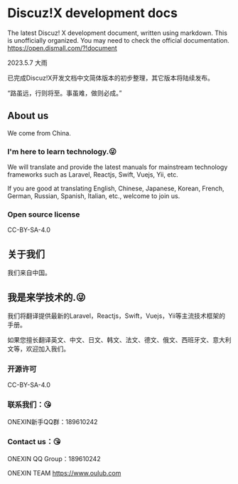 # Discuz!X development docs
The latest Discuz! X development document, written using markdown. This is unofficially organized. 
You may need to check the official documentation. https://open.dismall.com/?!document

2023.5.7 大雨

已完成Discuz!X开发文档中文简体版本的初步整理，其它版本将陆续发布。

“路虽远，行则将至。事虽难，做则必成。”

## About us
We come from China.

### I'm here to learn technology.😜
We will translate and provide the latest manuals for mainstream technology frameworks such as Laravel, Reactjs, Swift, Vuejs, Yii, etc.

If you are good at translating English, Chinese, Japanese, Korean, French, German, Russian, Spanish, Italian, etc., welcome to join us.

### Open source license
CC-BY-SA-4.0

## 关于我们
我们来自中国。

## 我是来学技术的.😜
我们将翻译提供最新的Laravel，Reactjs，Swift，Vuejs，Yii等主流技术框架的手册。

如果您擅长翻译英文、中文、日文、韩文、法文、德文、俄文、西班牙文、意大利文等，欢迎加入我们。

### 开源许可
CC-BY-SA-4.0

### 联系我们：😘
ONEXIN新手QQ群：189610242

### Contact us：😘
ONEXIN QQ Group：189610242

ONEXIN TEAM
https://www.oulub.com
